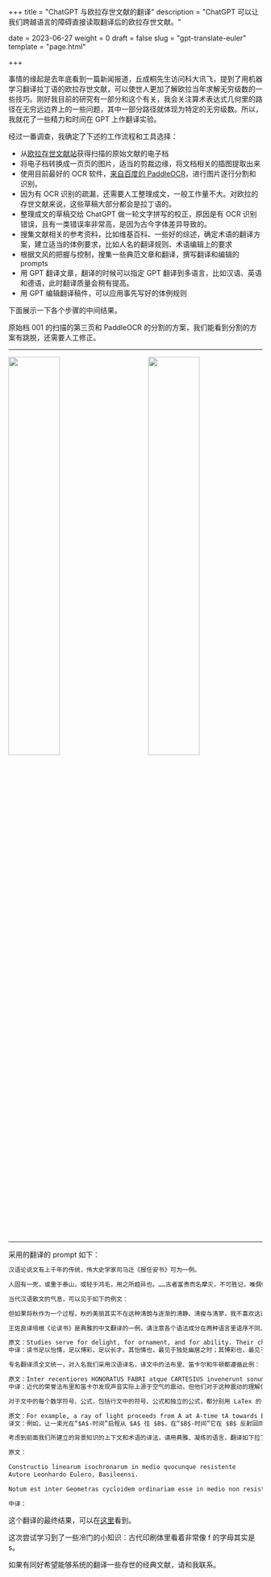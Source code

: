 +++
title = "ChatGPT 与欧拉存世文献的翻译"
description = "ChatGPT 可以让我们跨越语言的障碍直接读取翻译后的欧拉存世文献。"

date = 2023-06-27
weight = 0
draft = false
slug = "gpt-translate-euler"
template = "page.html"

+++

事情的缘起是去年底看到一篇新闻报道，丘成桐先生访问科大讯飞，提到了用机器学习翻译拉丁语的欧拉存世文献，可以使世人更加了解欧拉当年求解无穷级数的一些技巧。刚好我目前的研究有一部分和这个有关，我会关注算术表达式几何里的路径在无穷远边界上的一些问题，其中一部分路径就体现为特定的无穷级数。所以，我就花了一些精力和时间在 GPT 上作翻译实验。

经过一番调查，我确定了下述的工作流程和工具选择：
* 从[欧拉存世文献站](http://eulerarchive.maa.org/)获得扫描的原始文献的电子档
* 将电子档转换成一页页的图片，适当的剪裁边缘，将文档相关的插图提取出来
* 使用目前最好的 OCR 软件，[来自百度的 PaddleOCR](https://github.com/PaddlePaddle/PaddleOCR)，进行图片逐行分割和识别。
* 因为有 OCR 识别的疏漏，还需要人工整理成文，一般工作量不大。对欧拉的存世文献来说，这些草稿大部分都会是拉丁语的。
* 整理成文的草稿交给 ChatGPT 做一轮文字拼写的校正，原因是有 OCR 识别错误，且有一类错误率非常高，是因为古今字体差异导致的。
* 搜集文献相关的参考资料，比如维基百科、一些好的综述，确定术语的翻译方案，建立适当的体例要求，比如人名的翻译规则、术语编辑上的要求
* 根据文风的把握与控制，搜集一些典范文章和翻译，撰写翻译和编辑的 prompts
* 用 GPT 翻译文章，翻译的时候可以指定 GPT 翻译到多语言，比如汉语、英语和德语，此时翻译质量会稍有提高。
* 用 GPT 编辑翻译稿件，可以应用事先写好的体例规则

下面展示一下各个步骤的中间结果。

原始档 001 的扫描的第三页和 PaddleOCR 的分割的方案，我们能看到分割的方案有跳脱，还需要人工修正。

<div style="display:block">
    <hr style="width:100%" />
    <img style="float:left;width:45%" src="/essay/notes/gpt-euler-001-03.png"/>
    <img style="float:right;width:45%" src="/essay/notes/gpt-euler-seg_001-03.png"/>
    <hr style="width:100%" />
</div>

采用的翻译的 prompt 如下：

```txt
汉语论说文有上千年的传统，伟大史学家司马迁《报任安书》可为一例。

人固有一死，或重于泰山，或轻于鸿毛，用之所趋异也。……古者富贵而名摩灭，不可胜记，唯倜傥非常之人称焉。盖文王拘而演《周易》；仲尼厄而作《春秋》；屈原放逐，乃赋《离骚》；左丘失明，厥有《国语》；孙子膑脚，兵法修列；不韦迁蜀，世传《吕览》；韩非囚秦，《说难》、《孤愤》；《诗》三百篇，大抵圣贤发愤之所为作也。此人皆意有郁结，不得通其道，故述往事，思来者。……仆诚以著此书，藏诸名山，传之其人，通邑大都，则仆偿前辱之责，虽万被戮，岂有悔哉！然此可为智者道，难为俗人言也。

当代汉语散文的气息，可以见于如下的例文：

但如果将秋作为一个过程，秋的美丽其实不在这种清朗与逐渐的清静、清瘦与清寥，我不喜欢这过程中的秋风生哀、花落悲心。我喜欢夺人的秋声在早秋那种清高与清锐中的秋声浩荡。贾岛有诗句“一点新萤报秋信”，意思是说，秋天是随萤火虫出现而始。萤火虫三月出幼虫，没有翅膀的幼虫要经六蜕成蛹，雄虫蛹羽化后才漫天飞舞。按《汲冢周书》的说法，“大暑之日腐草化为萤”，我却一直以为秋实际是从夏至就开始了——夏至阴阳会聚，阳气盛到至极，阴气就开始产生。秋是阴气开始逐渐弥漫的季节，又是秋虫们用歌声一点点呼唤再一点点送走的季节。《诗经·七月》中有“五月鸣蜩”、“五月斯螽动股”，蝉就是蜩，斯螽就是螽斯。《诗经·周南》中专有一首有名的《螽斯》：“螽斯羽，诜诜兮”，这个“斯”在最早使用中我怀疑是助词，后来才与“螽”合成一个名词。大自然的事情处处耐人寻味——夏至后蝉在高处树干上歌颂夏天，螽斯则在低处草浪中呼唤秋天。夏至后过一个月才是大暑。

王佐良译培根《论读书》是典雅的中文翻译的一例，请注意各个语法成分在两种语言里语序不同、作用不同。例文如下：

原文：Studies serve for delight, for ornament, and for ability. Their chief use for delight is in privateness and retiring; for ornament, is in discourse; and for ability, is in the judgment and disposition of business. For expert men can execute, and perhaps judge of particulars, one by one; but the general counsels, and the plots and marshalling of affairs, come best from those that are learned. To spend too much time in studies is sloth; to use them too much for ornament, is affectation; to make judgment wholly by their rules, is the humor of a scholar. They perfect nature, and are perfected by experience: for natural abilities are like natural plants, that need pruning, by study; and studies themselves do give forth directions too much at large, except they be bounded in by experience. Crafty men condemn studies, simple men admire them, and wise men use them; for they teach not their own use; but that is a wisdom without them, and above them, won by observation.
中译：读书足以怡情，足以博彩，足以长才。其怡情也，最见于独处幽居之时；其博彩也，最见于高谈阔论之中；其长才也，最见于处世判事之际。练达之士虽能分别处理细事或一一判别枝节，然纵观统筹，全局策划，则舍好学深思者莫属。读书费时过多易惰，文采藻饰太盛则矫，全凭条文断事乃学究故态。读书补天然之不足，经验又补读书之不足，盖天生才干犹如自然花草，读书然后知如何修剪移接，而书中所示，如不以经验范之，则又大而无当。有一技之长者鄙读书，无知者羡读书，唯明智之士用读书，然书并不以用处告人，用书之智不在书中，而在书外，全凭观察得之。

专名翻译须全文统一，对人名我们采用汉语译名，译文中的法布里、笛卡尔和牛顿都遵循此例：

原文：Inter recentiores HONORATUS FABRI atque CARTESIUS invenerunt sonum consistere in æris tremore, de isto autem tremore pariter confuse sentiebant. Acutissimus NEUTONUS, hanc rem accuratius expendere atque exponere aggressus est, præcipue soni propagationem explicando, verum parum feliciori successu.
中译：近代的荣誉法布里和笛卡尔发现声音实际上源于空气的震动，但他们对于这种震动的理解仍然相当混乱。睿智的牛顿尝试更加精确地权衡和解释这个问题，特别是通过阐述声音的传播，但成功却甚微。

对于文中的每个数学符号、公式，包括行文中的符号、公式和独立的公式，都分别用 LaTex 的 $ 或者 $$ 来包裹。

原文：For example, a ray of light proceeds from A at A-time tA towards B, arrives and is reflected from B at B-time tB, and returns to A at A-time t'A. According to the definition, both clocks are synchronous, if t_B - t_A = t'_A - t_B
译文：例如，让一束光在“$A$-时间”启程从 $A$ 往 $B$，在“$B$-时间”它在 $B$ 反射回向 $A$，并在“$A$-时间” $t'_A$ 再次回到 $A$。按照定义，这两个钟对好了时，若 $$t_{B}-t_{A}=t'_{A}-t_{B}}$$

考虑到前面我们所建立的背景知识的上下文和术语的译法，请用典雅、凝练的语言，翻译如下拉丁诗文，可文白夹杂。

原文：

Constructio linearum isochronarum in medio quocunque resistente
Autore Leonhardo Eulero, Basileensi.

Notum est inter Geometras cycloidem ordinariam esse in medio non resistente isochronam seu tautochronam, vi gravitatis uniformiter versus centrum infinitae distantiae tendente. In medioque pro simplici celeritatum ratione resistente, isochronam esse eandem cycloidem, ostendit summus Newtonus in principiis suis Philosophiae Naturalis Lib. II Prop 6. Oppido utem miror, neminem adhuc quicquam de isochronis in aliis mediis resistente hypothesibus, non imaginariis, quemadmodum sunt hae ductae dictae, meditatum fuisse; cum tamen haec egregia materia bene mereatur, quae in scientiae de motu corporum in medio resistente augmentum profundius examinetur: Ego, quae hactenus reperi, quasque feliciter detexi curvas tautochronas in medio quomodocunque resistente, centro virium infinite distante et uniformiter attrahente, his cum publico communicabo ut orbi literario ansam praebeant; hanc materiam penitius perscrutandi.

中译：
```

这个翻译的最终结果，可以在[这里](https://github.com/mountain/euler-demo/blob/main/001/001-07-zhs.pdf)看到。

这次尝试学习到了一些冷门的小知识：古代印刷体里看着非常像 f 的字母其实是 s。

如果有同好希望能够系统的翻译一些存世的经典文献，请和我联系。
